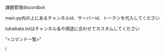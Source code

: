 課題管理discordbot</p>
main.py内の上にあるチャンネルid、サーバーid、トークンを代入してください</p>
tukaikata.txtはチャンネル名や用途に合わせてカスタムしてください</p>
"<コマンド一覧>"</p>
!
